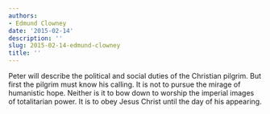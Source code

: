 ```yaml
---
authors:
- Edmund Clowney
date: '2015-02-14'
description: ''
slug: 2015-02-14-edmund-clowney
title: ''
---
```

Peter will describe the political and social duties of the Christian pilgrim. But first the pilgrim must know his calling. It is not to pursue the mirage of humanistic hope. Neither is it to bow down to worship the imperial images of totalitarian power. It is to obey Jesus Christ until the day of his appearing.




